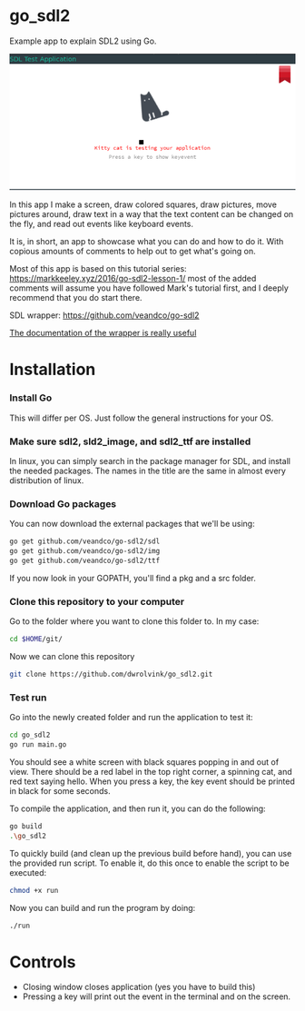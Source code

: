 # go_sdl2
Example app to explain SDL2 using Go. 

![header](https://raw.githubusercontent.com/dwrolvink/go_sdl2/master/src/images/github_picture.png)

In this app I make a screen, draw colored squares, draw pictures, move pictures around, draw text in a way that the text content can be changed on the fly, and read out events like keyboard events.

It is, in short, an app to showcase what you can do and how to do it. With copious amounts of comments to help out to get what's going on.

Most of this app is based on this tutorial series: https://markkeeley.xyz/2016/go-sdl2-lesson-1/ most of the added comments will assume you have followed Mark's tutorial first, and I deeply recommend that you do start there.

SDL wrapper: https://github.com/veandco/go-sdl2

[The documentation of the wrapper is really useful](https://godoc.org/github.com/veandco/go-sdl2)


# Installation
### Install Go
This will differ per OS. Just follow the general instructions for your OS.

### Make sure sdl2, sld2_image, and sdl2_ttf are installed
In linux, you can simply search in the package manager for SDL, and install the
needed packages. The names in the title are the same in almost every distribution of linux.

### Download Go packages
You can now download the external packages that we'll be using:
```bash
go get github.com/veandco/go-sdl2/sdl
go get github.com/veandco/go-sdl2/img
go get github.com/veandco/go-sdl2/ttf
```

If you now look in your GOPATH, you'll find a pkg and a src folder.

### Clone this repository to your computer
Go to the folder where you want to clone this folder to. In my case:

```bash
cd $HOME/git/
```

Now we can clone this repository

```bash 
git clone https://github.com/dwrolvink/go_sdl2.git
```

### Test run
Go into the newly created folder and run the application to test it:
```bash
cd go_sdl2
go run main.go
```

You should see a white screen with black squares popping in and out of view.
There should be a red label in the top right corner, a spinning cat, and red text
saying hello. When you press a key, the key event should be printed in black for
some seconds.

To compile the application, and then run it, you can do the following:
```bash
go build
.\go_sdl2
```

To quickly build (and clean up the previous build before hand), you can use the
provided run script. To enable it, do this once to enable the script to be executed:
```bash
chmod +x run
```

Now you can build and run the program by doing:
```bash
./run
```

# Controls
- Closing window closes application (yes you have to build this)
- Pressing a key will print out the event in the terminal and on the screen.

